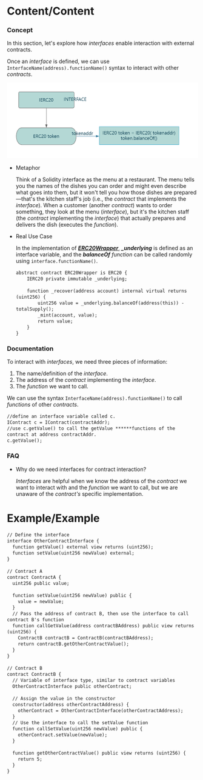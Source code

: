 # Content/Content

### Concept

In this section, let's explore how *interfaces* enable interaction with external contracts.

Once an *interface* is defined, we can use `InterfaceName(address).functionName()` syntax to interact with other *contracts*.

![Untitled](./img/2-1.png)

- Metaphor
    
    Think of a Solidity interface as the menu at a restaurant. The menu tells you the names of the dishes you can order and might even describe what goes into them, but it won't tell you how those dishes are prepared—that's the kitchen staff's job (i.e., the *contract* that implements the *interface*). When a customer (another *contract*) wants to order something, they look at the menu (*interface*), but it's the kitchen staff (the *contract* implementing the *interface*) that actually prepares and delivers the dish (executes the *function*).
    
- Real Use Case
    
    In the implementation of ***[ERC20Wrapper](https://github.com/OpenZeppelin/openzeppelin-contracts/blob/9ef69c03d13230aeff24d91cb54c9d24c4de7c8b/contracts/token/ERC20/extensions/ERC20Wrapper.sol#L16C1-L86C2)***, ***_underlying*** is defined as an interface variable, and the ***balanceOf** function* can be called randomly using `interface.functionName()`.
    
    ```solidity
    abstract contract ERC20Wrapper is ERC20 {
        IERC20 private immutable _underlying;
    
        function _recover(address account) internal virtual returns (uint256) {
            uint256 value = _underlying.balanceOf(address(this)) - totalSupply();
            _mint(account, value);
            return value;
        }
    }
    ```
    

### Documentation

To interact with *interfaces*, we need three pieces of information:

1. The name/definition of the *interface*.
2. The address of the *contract* implementing the *interface*.
3. The *function* we want to call.

We can use the syntax `InterfaceName(address).functionName()` to call *functions* of other *contracts*.

```solidity
//define an interface variable called c. 
IContract c = IContract(contractAddr);
//use c.getValue() to call the getValue ******functions of the contract at address contractAddr.
c.getValue();
```

### FAQ

- Why do we need interfaces for contract interaction?
    
    *Interfaces* are helpful when we know the address of the *contract* we want to interact with and the *function* we want to call, but we are unaware of the *contract's* specific implementation.
    

# Example/Example

```solidity
// Define the interface
interface OtherContractInterface {
  function getValue() external view returns (uint256);
  function setValue(uint256 newValue) external;
}

// Contract A
contract ContractA {
  uint256 public value;

  function setValue(uint256 newValue) public {
    value = newValue;
  }
  // Pass the address of contract B, then use the interface to call contract B's function
  function callGetValue(address contractBAddress) public view returns (uint256) {
    ContractB contractB = ContractB(contractBAddress);
    return contractB.getOtherContractValue();
  }
}

// Contract B
contract ContractB {
  // Variable of interface type, similar to contract variables
  OtherContractInterface public otherContract;

  // Assign the value in the constructor
  constructor(address otherContractAddress) {
    otherContract = OtherContractInterface(otherContractAddress);
  }
  // Use the interface to call the setValue function
  function callSetValue(uint256 newValue) public {
    otherContract.setValue(newValue);
  }

  function getOtherContractValue() public view returns (uint256) {
    return 5;
  }
}
```
